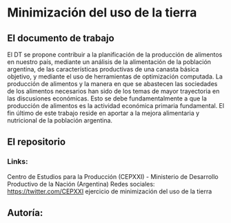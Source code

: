 # Minimización del uso de la tierra

## El documento de trabajo
El DT se propone contribuir a la planificación de la producción de alimentos en nuestro país, mediante un análisis
de la alimentación de la población argentina, de las características productivas de una canasta básica objetivo, y
mediante el uso de herramientas de optimización computada. La producción de alimentos y la manera en que se 
abastecen las sociedades de los alimentos necesarios han sido de los temas de mayor trayectoria en las discusiones económicas. Esto se debe fundamentalmente a que la
producción de alimentos es la actividad económica primaria fundamental. El fin último de este trabajo reside en aportar a la mejora alimentaria y nutricional de la población argentina.


## El repositorio



### Links:
Centro de Estudios para la Producción (CEPXXI) - Ministerio de Desarrollo Productivo de la Nación (Argentina)
Redes sociales: https://twitter.com/CEPXXI
ejercicio de minimización del uso de la tierra

## Autoría:



